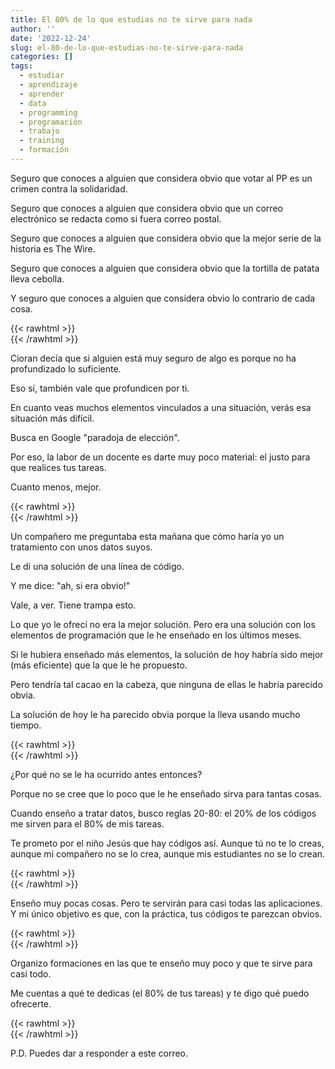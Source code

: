 ```yaml
---
title: El 80% de lo que estudias no te sirve para nada
author: ''
date: '2022-12-24'
slug: el-80-de-lo-que-estudias-no-te-sirve-para-nada
categories: []
tags:
  - estudiar
  - aprendizaje
  - aprender
  - data
  - programming
  - programación
  - trabajo
  - training
  - formación
---
```



Seguro que conoces a alguien que considera obvio que votar al PP es un crimen contra la solidaridad.

Seguro que conoces a alguien que considera obvio que un correo electrónico se redacta como si fuera correo postal.

Seguro que conoces a alguien que considera obvio que la mejor serie de la historia es The Wire.

Seguro que conoces a alguien que considera obvio que la tortilla de patata lleva cebolla.

Y seguro que conoces a alguien que considera obvio lo contrario de cada cosa.

{{< rawhtml >}}
</br>
{{< /rawhtml >}}

Cioran decía que si alguien está muy seguro de algo es porque no ha profundizado lo suficiente.

Eso sí, también vale que profundicen por ti.

En cuanto veas muchos elementos vinculados a una situación, verás esa situación más difícil.

Busca en Google "paradoja de elección".

Por eso, la labor de un docente es darte muy poco material: el justo para que realices tus tareas.

Cuanto menos, mejor.

{{< rawhtml >}}
</br>
{{< /rawhtml >}}


Un compañero me preguntaba esta mañana que cómo haría yo un tratamiento con unos datos suyos.

Le di una solución de una línea de código.

Y me dice: "ah, si era obvio!"

Vale, a ver. Tiene trampa esto.

Lo que yo le ofrecí no era la mejor solución. Pero era una solución con los elementos de programación que le he enseñado en los últimos meses.


Si le hubiera enseñado más elementos, la solución de hoy habría sido mejor (más eficiente) que la que le he propuesto.

Pero tendría tal cacao en la cabeza, que ninguna de ellas le habría parecido obvia.

La solución de hoy le ha parecido obvia porque la lleva usando mucho tiempo.

{{< rawhtml >}}
</br>
{{< /rawhtml >}}


¿Por qué no se le ha ocurrido antes entonces?

Porque no se cree que lo poco que le he enseñado sirva para tantas cosas.

Cuando enseño a tratar datos, busco reglas 20-80: el 20% de los códigos me sirven para el 80% de mis tareas.

Te prometo por el niño Jesús que hay códigos así. Aunque tú no te lo creas, aunque mi compañero no se lo crea, aunque mis estudiantes no se lo crean.

{{< rawhtml >}}
</br>
{{< /rawhtml >}}

Enseño muy pocas cosas. Pero te servirán para casi todas las aplicaciones. Y mi único objetivo es que, con la práctica, tus códigos te parezcan obvios. 

{{< rawhtml >}}
</br>
{{< /rawhtml >}}

Organizo formaciones en las que te enseño muy poco y que te sirve para casi todo.

Me cuentas a qué te dedicas (el 80% de tus tareas) y te digo qué puedo ofrecerte.

{{< rawhtml >}}
</br>
{{< /rawhtml >}}

P.D. Puedes dar a responder a este correo.

